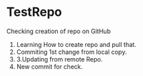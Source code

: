 # TestRepo
Checking creation of repo on GitHub

1. Learning How to create repo and pull that.
2. Commiting 1st change from local copy.
3. 3.Updating from remote Repo.
4. New commit for check.

